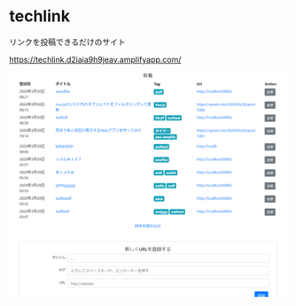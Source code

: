# techlink

リンクを投稿できるだけのサイト

https://techlink.d2iaia9h9jeav.amplifyapp.com/

![techlink](./src/assets/techLink.png)
